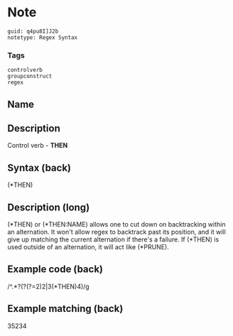 # Note
```
guid: q4pu8I]J2b
notetype: Regex Syntax
```

### Tags
```
controlverb
groupconstruct
regex
```

## Name


## Description
Control verb - <b>THEN</b>

## Syntax (back)
<div>
  (*THEN)
</div>

## Description (long)
<div>
  <div>
    <div>
      (*THEN) or (*THEN:NAME) allows one to cut down on
      backtracking within an alternation. It won't allow regex to
      backtrack past its position, and it will give up matching the
      current alternation if there's a failure. If (*THEN) is used
      outside of an alternation, it will act like (*PRUNE).
    </div>
  </div>
</div>

## Example code (back)
<div>
  /^.*?(?(?=2)2|3(*THEN)4)/g
</div>

## Example matching (back)
35234
